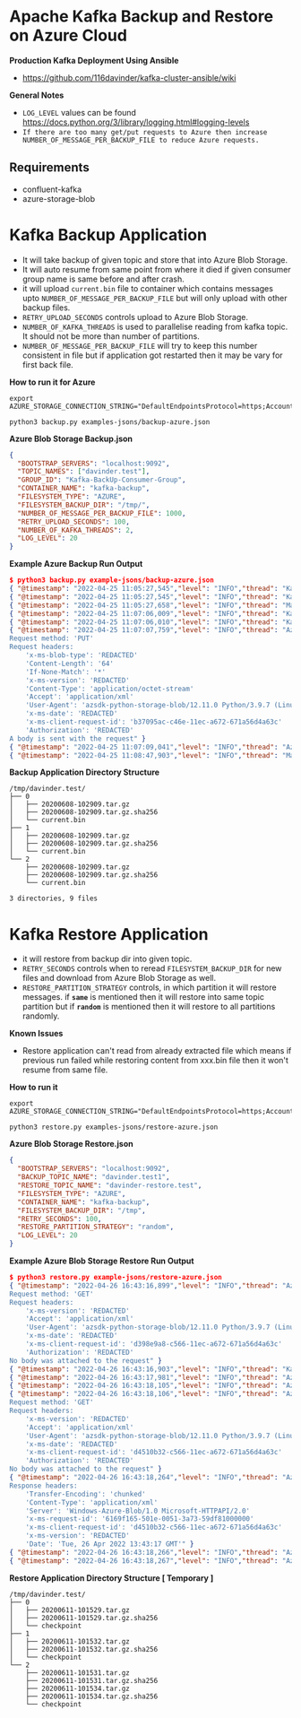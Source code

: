 # Apache Kafka Backup and Restore on Azure Cloud

**Production Kafka Deployment Using Ansible**
* https://github.com/116davinder/kafka-cluster-ansible/wiki

**General Notes**
* `LOG_LEVEL` values can be found https://docs.python.org/3/library/logging.html#logging-levels
* `If there are too many get/put requests to Azure then increase NUMBER_OF_MESSAGE_PER_BACKUP_FILE to reduce Azure requests.`

## Requirements
* confluent-kafka
* azure-storage-blob

# Kafka Backup Application

* It will take backup of given topic and store that into Azure Blob Storage.
* It will auto resume from same point from where it died if given consumer group name is same before and after crash.
* it will upload `current.bin` file to container which contains messages upto `NUMBER_OF_MESSAGE_PER_BACKUP_FILE`
but will only upload with other backup files.
* `RETRY_UPLOAD_SECONDS` controls upload to Azure Blob Storage.
* `NUMBER_OF_KAFKA_THREADS` is used to parallelise reading from kafka topic.
It should not be more than number of partitions.
* `NUMBER_OF_MESSAGE_PER_BACKUP_FILE` will try to keep this number consistent in file
but if application got restarted then it may be vary for first back file.

**How to run it for Azure**
```
export AZURE_STORAGE_CONNECTION_STRING="DefaultEndpointsProtocol=https;AccountName=davindertestingpython;AccountKey=xxxx==;EndpointSuffix=core.windows.net"

python3 backup.py examples-jsons/backup-azure.json
```

**Azure Blob Storage Backup.json**
```json
{
  "BOOTSTRAP_SERVERS": "localhost:9092",
  "TOPIC_NAMES": ["davinder.test"],
  "GROUP_ID": "Kafka-BackUp-Consumer-Group",
  "CONTAINER_NAME": "kafka-backup",
  "FILESYSTEM_TYPE": "AZURE",
  "FILESYSTEM_BACKUP_DIR": "/tmp/",
  "NUMBER_OF_MESSAGE_PER_BACKUP_FILE": 1000,
  "RETRY_UPLOAD_SECONDS": 100,
  "NUMBER_OF_KAFKA_THREADS": 2,
  "LOG_LEVEL": 20
}
```

**Example Azure Backup Run Output**
```json
$ python3 backup.py example-jsons/backup-azure.json
{ "@timestamp": "2022-04-25 11:05:27,545","level": "INFO","thread": "Kafka Consumer 0","name": "root","message": "started polling on davinder.test" }
{ "@timestamp": "2022-04-25 11:05:27,545","level": "INFO","thread": "Kafka Consumer 1","name": "root","message": "started polling on davinder.test" }
{ "@timestamp": "2022-04-25 11:05:27,658","level": "INFO","thread": "MainThread","name": "root","message": "Azure upload retry for new files in 100 seconds" }
{ "@timestamp": "2022-04-25 11:07:06,009","level": "INFO","thread": "Kafka Consumer 1","name": "root","message": "Created Successful Backupfile /tmp/davinder.test/2/20220425-110705.tar.gz" }
{ "@timestamp": "2022-04-25 11:07:06,010","level": "INFO","thread": "Kafka Consumer 1","name": "root","message": "Created Successful Backup sha256 file of /tmp/davinder.test/2/20220425-110705.tar.gz.sha256" }
{ "@timestamp": "2022-04-25 11:07:07,759","level": "INFO","thread": "Azure Upload Threads /tmp/davinder.test/0/20220425-110635.tar.gz.sha256","name": "azure.core.pipeline.policies.http_logging_policy","message": "Request URL: 'https://davindertestingpython.blob.core.windows.net/kafka-backup/davinder.test/0/20220425-110635.tar.gz.sha256'
Request method: 'PUT'
Request headers:
    'x-ms-blob-type': 'REDACTED'
    'Content-Length': '64'
    'If-None-Match': '*'
    'x-ms-version': 'REDACTED'
    'Content-Type': 'application/octet-stream'
    'Accept': 'application/xml'
    'User-Agent': 'azsdk-python-storage-blob/12.11.0 Python/3.9.7 (Linux-5.13.0-40-generic-x86_64-with-glibc2.34)'
    'x-ms-date': 'REDACTED'
    'x-ms-client-request-id': 'b37095ac-c46e-11ec-a672-671a56d4a63c'
    'Authorization': 'REDACTED'
A body is sent with the request" }
{ "@timestamp": "2022-04-25 11:07:09,041","level": "INFO","thread": "Azure Upload Threads /tmp/davinder.test/1/20220425-110606.tar.gz","name": "root","message": "upload successful /tmp/davinder.test/1/20220425-110606.tar.gz" }
{ "@timestamp": "2022-04-25 11:08:47,903","level": "INFO","thread": "MainThread","name": "root","message": "Azure upload retry for new files in 100 seconds" }
```

**Backup Application Directory Structure**
```
/tmp/davinder.test/
├── 0
│   ├── 20200608-102909.tar.gz
│   ├── 20200608-102909.tar.gz.sha256
│   └── current.bin
├── 1
│   ├── 20200608-102909.tar.gz
│   ├── 20200608-102909.tar.gz.sha256
│   └── current.bin
└── 2
    ├── 20200608-102909.tar.gz
    ├── 20200608-102909.tar.gz.sha256
    └── current.bin

3 directories, 9 files
```

# Kafka Restore Application

* it will restore from backup dir into given topic.
* `RETRY_SECONDS` controls when to reread `FILESYSTEM_BACKUP_DIR` for new files and download from Azure Blob Storage as well.
* `RESTORE_PARTITION_STRATEGY` controls, in which partition it will restore messages. if **`same`** is mentioned then it will restore into same topic partition but if **`random`** is mentioned then it will restore to all partitions randomly.

**Known Issues**
* Restore application can't read from already extracted file which means if previous run failed while restoring content from xxx.bin file then it won't resume from same file.

**How to run it**
```
export AZURE_STORAGE_CONNECTION_STRING="DefaultEndpointsProtocol=https;AccountName=davindertestingpython;AccountKey=xxxx==;EndpointSuffix=core.windows.net"

python3 restore.py examples-jsons/restore-azure.json
```

**Azure Blob Storage Restore.json**
```json
{
  "BOOTSTRAP_SERVERS": "localhost:9092",
  "BACKUP_TOPIC_NAME": "davinder.test1",
  "RESTORE_TOPIC_NAME": "davinder-restore.test",
  "FILESYSTEM_TYPE": "AZURE",
  "CONTAINER_NAME": "kafka-backup",
  "FILESYSTEM_BACKUP_DIR": "/tmp",
  "RETRY_SECONDS": 100,
  "RESTORE_PARTITION_STRATEGY": "random",
  "LOG_LEVEL": 20
}
```

**Example Azure Blob Storage Restore Run Output**
```json
$ python3 restore.py example-jsons/restore-azure.json
{ "@timestamp": "2022-04-26 16:43:16,899","level": "INFO","thread": "Azure Download","name": "azure.core.pipeline.policies.http_logging_policy","message": "Request URL: 'https://davindertestingpython.blob.core.windows.net/kafka-backup?restype=REDACTED&comp=REDACTED&prefix=REDACTED&delimiter=REDACTED'
Request method: 'GET'
Request headers:
    'x-ms-version': 'REDACTED'
    'Accept': 'application/xml'
    'User-Agent': 'azsdk-python-storage-blob/12.11.0 Python/3.9.7 (Linux-5.13.0-40-generic-x86_64-with-glibc2.34)'
    'x-ms-date': 'REDACTED'
    'x-ms-client-request-id': 'd398e9a8-c566-11ec-a672-671a56d4a63c'
    'Authorization': 'REDACTED'
No body was attached to the request" }
{ "@timestamp": "2022-04-26 16:43:16,903","level": "INFO","thread": "Kafka Restore Thread","name": "root","message": "retry for more files in /tmp/davinder.test after 100" }
{ "@timestamp": "2022-04-26 16:43:17,981","level": "INFO","thread": "Azure Download","name": "root","message": "Total Files: 4, partition: 0, files to download: 0" }
{ "@timestamp": "2022-04-26 16:43:18,105","level": "INFO","thread": "Azure Download","name": "root","message": "Total Files: 7, partition: 1, files to download: 0" }
{ "@timestamp": "2022-04-26 16:43:18,106","level": "INFO","thread": "Azure Download","name": "azure.core.pipeline.policies.http_logging_policy","message": "Request URL: 'https://davindertestingpython.blob.core.windows.net/kafka-backup?restype=REDACTED&comp=REDACTED&prefix=REDACTED&delimiter=REDACTED'
Request method: 'GET'
Request headers:
    'x-ms-version': 'REDACTED'
    'Accept': 'application/xml'
    'User-Agent': 'azsdk-python-storage-blob/12.11.0 Python/3.9.7 (Linux-5.13.0-40-generic-x86_64-with-glibc2.34)'
    'x-ms-date': 'REDACTED'
    'x-ms-client-request-id': 'd4510b32-c566-11ec-a672-671a56d4a63c'
    'Authorization': 'REDACTED'
No body was attached to the request" }
{ "@timestamp": "2022-04-26 16:43:18,264","level": "INFO","thread": "Azure Download","name": "azure.core.pipeline.policies.http_logging_policy","message": "Response status: 200
Response headers:
    'Transfer-Encoding': 'chunked'
    'Content-Type': 'application/xml'
    'Server': 'Windows-Azure-Blob/1.0 Microsoft-HTTPAPI/2.0'
    'x-ms-request-id': '6169f165-501e-0051-3a73-59df81000000'
    'x-ms-client-request-id': 'd4510b32-c566-11ec-a672-671a56d4a63c'
    'x-ms-version': 'REDACTED'
    'Date': 'Tue, 26 Apr 2022 13:43:17 GMT'" }
{ "@timestamp": "2022-04-26 16:43:18,266","level": "INFO","thread": "Azure Download","name": "root","message": "Total Files: 5, partition: 2, files to download: 0" }
{ "@timestamp": "2022-04-26 16:43:18,267","level": "INFO","thread": "Azure Download","name": "root","message": "retry for new file after 100s in Azure kafka-backup/davinder.test" }
```

**Restore Application Directory Structure [ Temporary ]**
```
/tmp/davinder.test/
├── 0
│   ├── 20200611-101529.tar.gz
│   ├── 20200611-101529.tar.gz.sha256
│   └── checkpoint
├── 1
│   ├── 20200611-101532.tar.gz
│   ├── 20200611-101532.tar.gz.sha256
│   └── checkpoint
└── 2
    ├── 20200611-101531.tar.gz
    ├── 20200611-101531.tar.gz.sha256
    ├── 20200611-101534.tar.gz
    ├── 20200611-101534.tar.gz.sha256
    └── checkpoint
```
